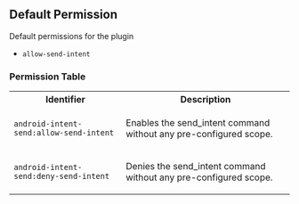 ## Default Permission

Default permissions for the plugin

- `allow-send-intent`

### Permission Table 

<table>
<tr>
<th>Identifier</th>
<th>Description</th>
</tr>


<tr>
<td>

`android-intent-send:allow-send-intent`

</td>
<td>

Enables the send_intent command without any pre-configured scope.

</td>
</tr>

<tr>
<td>

`android-intent-send:deny-send-intent`

</td>
<td>

Denies the send_intent command without any pre-configured scope.

</td>
</tr>
</table>
